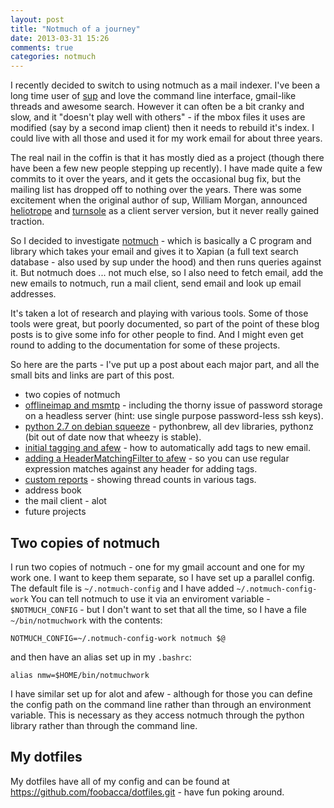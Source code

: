 ```yaml
---
layout: post
title: "Notmuch of a journey"
date: 2013-03-31 15:26
comments: true
categories: notmuch
---
```


I recently decided to switch to using notmuch as a mail indexer.  I've been a long time user of [sup](https://github.com/sup-heliotrope/sup) and love the command line interface, gmail-like threads and awesome search.  However it can often be a bit cranky and slow, and it "doesn't play well with others" - if the mbox files it uses are modified (say by a second imap client) then it needs to rebuild it's index.  I could live with all those and used it for my work email for about three years.

The real nail in the coffin is that it has mostly died as a project (though there have been a few new people stepping up recently).  I have made quite a few commits to it over the years, and it gets the occasional bug fix, but the mailing list has dropped off to nothing over the years.  There was some excitement when the original author of sup, William Morgan, announced [heliotrope](https://github.com/sup-heliotrope/heliotrope) and [turnsole](https://github.com/sup-heliotrope/turnsole) as a client server version, but it never really gained traction.

So I decided to investigate [notmuch](http://notmuchmail.org/) - which is basically a C program and library which takes your email and gives it to Xapian (a full text search database - also used by sup under the hood) and then runs queries against it.  But notmuch does ... not much else, so I also need to fetch email, add the new emails to notmuch, run a mail client, send email and look up email addresses.

It's taken a lot of research and playing with various tools.  Some of those tools were great, but poorly documented, so part of the point of these blog posts is to give some info for other people to find.  And I might even get round to adding to the documentation for some of these projects.

So here are the parts - I've put up a post about each major part, and all the small bits and links are part of this post.

* two copies of notmuch
* [offlineimap and msmtp](/blog/2013/03/offlineimap-and-msmtp/) - including the thorny issue of password storage on a headless server (hint: use single purpose password-less ssh keys).
* [python 2.7 on debian squeeze](/blog/2013/03/python-2-dot-7-on-debian-squeeze/) - pythonbrew, all dev libraries, pythonz (bit out of date now that wheezy is stable).
* [initial tagging and afew](/blog/2013/03/initial-tagging-and-afew/) - how to automatically add tags to new email.
* [adding a HeaderMatchingFilter to afew](/blog/2013/07/matching-headers-with-regular-expressions-using-afew/) - so you can use regular expression matches against any header for adding tags.
* [custom reports](/blog/2013/07/custom-reports-with-notmuch/) - showing thread counts in various tags.
* address book
* the mail client - alot
* future projects

## Two copies of notmuch

I run two copies of notmuch - one for my gmail account and one for my work one.  I want to keep them separate, so I have set up a parallel config.  The default file is `~/.notmuch-config` and I have added `~/.notmuch-config-work`  You can tell notmuch to use it via an enviroment variable - `$NOTMUCH_CONFIG` - but I don't want to set that all the time, so I have a file `~/bin/notmuchwork` with the contents:

    NOTMUCH_CONFIG=~/.notmuch-config-work notmuch $@

and then have an alias set up in my `.bashrc`:

    alias nmw=$HOME/bin/notmuchwork

I have similar set up for alot and afew - although for those you can define the config path on the command line rather than through an environment variable.  This is necessary as they access notmuch through the python library rather than through the command line.

## My dotfiles

My dotfiles have all of my config and can be found at https://github.com/foobacca/dotfiles.git - have fun poking around.
